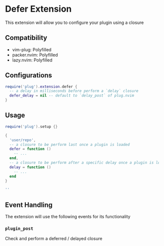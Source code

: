 # Defer Extension

This extension will allow you to configure your plugin using a closure

## Compatibility

- vim-plug: Polyfilled
- packer.nvim: Polyfilled
- lazy.nvim: Polyfilled

## Configurations

```lua
require('plug').extension.defer {
  -- a delay in milliseconds before perform a `delay` closure
  defer_delay = nil -- default to `delay_post` of plug.nvim
}
```

## Usage

```lua
require('plug').setup {}

{
  'user/repo',
  -- a closure to be perform last once a plugin is loaded
  defer = function ()
    -- ...
  end,
  -- a closure to be perform after a specific delay once a plugin is loaded
  delay = function ()
    -- ...
  end
}

''
```

## Event Handling

The extension will use the following events for its functionality

### `plugin_post`

Check and perform a deferred / delayed closure
